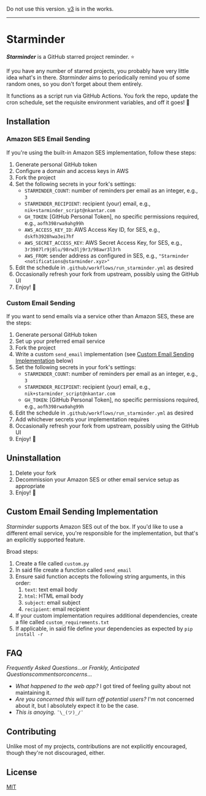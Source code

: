 Do not use this version. [v3](https://github.com/nkantar/Starminder/tree/v3) is in the works.


---


# Starminder

_**Starminder**_ is a GitHub starred project reminder. ⭐

If you have any number of starred projects, you probably have very little idea what's in there.
_Starminder_ aims to periodically remind you of some random ones, so you don't forget about them entirely.

It functions as a script run via GitHub Actions.
You fork the repo, update the cron schedule, set the requisite environment variables, and off it goes! 🚀


## Installation

### Amazon SES Email Sending

If you're using the built-in Amazon SES implementation, follow these steps:

1. Generate personal GitHub token
2. Configure a domain and access keys in AWS
3. Fork the project
4. Set the following secrets in your fork's settings:
    - `STARMINDER_COUNT`: number of reminders per email as an integer, e.g., `3`
    - `STARMINDER_RECIPIENT`: recipient (your) email, e.g., `nik+starminder_script@nkantar.com`
    - `GH_TOKEN`: [GitHub Personal Token], no specific permissions required, e.g., `aofh398rwa9ahg99h`
    - `AWS_ACCESS_KEY_ID`: AWS Access Key ID, for SES, e.g., `dskfh3928hwa3ei7hf`
    - `AWS_SECRET_ACCESS_KEY`: AWS Secret Access Key, for SES, e.g., `3r3987lr9j8lu/98rw3lj9r3/98awr3l3rh`
    - `AWS_FROM`: sender address as configured in SES, e.g., `"Starminder <notifications@starminder.xyz>"`
5. Edit the schedule in `.github/workflows/run_starminder.yml` as desired
6. Occasionally refresh your fork from upstream, possibly using the GitHub UI
7. Enjoy! 🎉

### Custom Email Sending

If you want to send emails via a service other than Amazon SES, these are the steps:

1. Generate personal GitHub token
2. Set up your preferred email service
3. Fork the project
4. Write a custom `send_email` implementation (see [Custom Email Sending Implementation] below)
5. Set the following secrets in your fork's settings:
    - `STARMINDER_COUNT`: number of reminders per email as an integer, e.g., `3`
    - `STARMINDER_RECIPIENT`: recipient (your) email, e.g., `nik+starminder_script@nkantar.com`
    - `GH_TOKEN`: [GitHub Personal Token], no specific permissions required, e.g., `aofh398rwa9ahg99h`
6. Edit the schedule in `.github/workflows/run_starminder.yml` as desired
7. Add whichever secrets your implementation requires
8. Occasionally refresh your fork from upstream, possibly using the GitHub UI
9. Enjoy! 🎉


## Uninstallation

1. Delete your fork
2. Decommission your Amazon SES or other email service setup as appropriate
3. Enjoy! 🎉


## Custom Email Sending Implementation

_Starminder_ supports Amazon SES out of the box.
If you'd like to use a different email service, you're responsible for the implementation, but that's an explicitly supported feature.

Broad steps:

1. Create a file called `custom.py`
2. In said file create a function called `send_email`
3. Ensure said function accepts the following string arguments, in this order:
    1. `text`: text email body
    2. `html`: HTML email body
    3. `subject`: email subject
    4. `recipient`: email recipient
4. If your custom implementation requires additional dependencies, create a file called `custom_requirements.txt`
5. If applicable, in said file define your dependencies as expected by `pip install -r`


## FAQ

_Frequently Asked Questions_…or _Frankly, Anticipated Questionscommentsorconcerns_…

- _What happened to the web app?_ I got tired of feeling guilty about not maintaining it.
- _Are you concerned this will turn off potential users?_ I'm not concerned about it, but I absolutely expect it to be the case.
- _This is anoying._ `¯\_(ツ)_/¯`


## Contributing

Unlike most of my projects, contributions are not explicitly encouraged, though they're not discouraged, either.


## License

[MIT](https://choosealicense.com/licenses/mit/)


[Custom Email Sending Implementation]: #custom-email-sending-implementation "Custom Email Sending Implementation"
